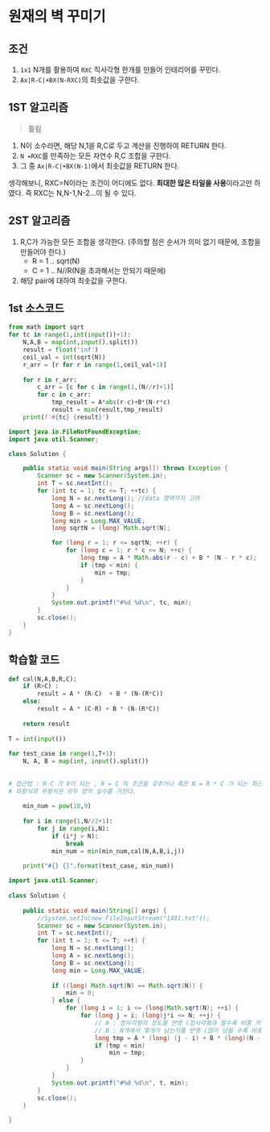 # 원재의 벽 꾸미기

## 조건
1. `1x1` N개를 활용하여 `RXC` 직사각형 한개를 만들어 인테리어를 꾸민다.
2. `Ax|R-C|+BX(N-RXC)`의 최솟값을 구한다.

## 1ST 알고리즘
> 틀림
1. N이 소수라면, 해당 N,1을 R,C로 두고 계산을 진행하여 RETURN 한다. 
2. `N =RXC`를 만족하는 모든 자연수 R,C 조합을 구한다.
3. 그 중 `Ax|R-C|+BX(N-1)`에서 최솟값을 RETURN 한다.

생각해보니, RXC=N이라는 조건이 어디에도 없다.  **최대한 많은 타일을 사용**이라고만 하였다. 즉 RXC는 N,N-1,N-2...이 될 수 있다.

## 2ST 알고리즘
1. R,C가 가능한 모든 조합을 생각한다. (주의할 점은 순서가 의미 없기 때문에, 조합을 만들어야 한다.)
    - R = 1 .. sqrt(N)
    - C = 1 .. N//R(N을 초과해서는 안되기 때문에)
2. 해당 pair에 대하여 최솟값을 구한다.


## 1st 소스코드
```python
from math import sqrt
for tc in range(1,int(input())+1):
    N,A,B = map(int,input().split())
    result = float('inf')
    ceil_val = int(sqrt(N))
    r_arr = [r for r in range(1,ceil_val+1)]
    
    for r in r_arr:
        c_arr = [c for c in range(1,(N//r)+1)]
        for c in c_arr:
            tmp_result = A*abs(r-c)+B*(N-r*c)
            result = min(result,tmp_result)
    print(f'#{tc} {result}')
```

```java
import java.io.FileNotFoundException;
import java.util.Scanner;

class Solution {

    public static void main(String args[]) throws Exception {
        Scanner sc = new Scanner(System.in);
        int T = sc.nextInt();
        for (int tc = 1; tc <= T; ++tc) {
            long N = sc.nextLong(); //data 영역까지 고려
            long A = sc.nextLong();
            long B = sc.nextLong();
            long min = Long.MAX_VALUE;
            long sqrtN = (long) Math.sqrt(N);

            for (long r = 1; r <= sqrtN; ++r) {
                for (long c = 1; r * c <= N; ++c) {
                    long tmp = A * Math.abs(r - c) + B * (N - r * c);
                    if (tmp < min) {
                        min = tmp;
                    }
                }
            }
            System.out.printf("#%d %d\n", tc, min);
        }
        sc.close();
    }
}

```

## 학습할 코드
```python
def cal(N,A,B,R,C):
    if (R>C) :
        result = A * (R-C)  + B * (N-(R*C))
    else:
        result = A * (C-R) + B * (N-(R*C))
 
    return result
 
T = int(input())
 
for test_case in range(1,T+1):
    N, A, B = map(int, input().split())
 
 
# 접근법 : R-C 가 0이 되는 , R = C 의 조건을 갖추거나 혹은 N = R * C 가 되는 최근접 조건을 찾자.
# 좌항식과 우항식은 모두 양의 실수를 가진다.
 
    min_num = pow(10,9)
 
    for i in range(1,N//2+1):
        for j in range(i,N):
            if (i*j > N):
                break
            min_num = min(min_num,cal(N,A,B,i,j))
 
    print("#{} {}".format(test_case, min_num))
```

```java
import java.util.Scanner;
 
class Solution {
 
    public static void main(String[] args) {
        //System.setIn(new FileInputStream("1491.txt"));
        Scanner sc = new Scanner(System.in);
        int T = sc.nextInt();
        for (int t = 1; t <= T; ++t) {
            long N = sc.nextLong();
            long A = sc.nextLong();
            long B = sc.nextLong();
            long min = Long.MAX_VALUE;
             
            if ((long) Math.sqrt(N) == Math.sqrt(N)) {
                min = 0;
            } else {
                for (long i = 1; i <= (long)Math.sqrt(N); ++i) {
                    for (long j = i; (long)j*i <= N; ++j) {
                        // A : 정사각형의 정도를 반영 (정사각형과 멀수록 비중 커짐)
                        // B : N개에서 몇개가 남는지를 반영 (많이 남을 수록 비중 커짐)
                        long tmp = A * (long) (j - i) + B * (long)(N - (long)i*j);
                        if (tmp < min)
                            min = tmp;
                    }
                }
            }
            System.out.printf("#%d %d\n", t, min);
        }
        sc.close();
    }
 
}
```
